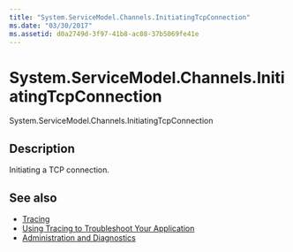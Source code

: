 ```yaml
---
title: "System.ServiceModel.Channels.InitiatingTcpConnection"
ms.date: "03/30/2017"
ms.assetid: d0a2749d-3f97-41b8-ac08-37b5069fe41e
---
```

# System.ServiceModel.Channels.InitiatingTcpConnection
System.ServiceModel.Channels.InitiatingTcpConnection  
  
## Description  
 Initiating a TCP connection.  
  
## See also

- [Tracing](index.md)
- [Using Tracing to Troubleshoot Your Application](using-tracing-to-troubleshoot-your-application.md)
- [Administration and Diagnostics](../index.md)
